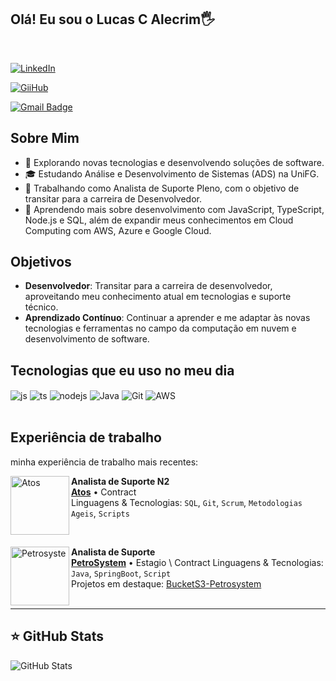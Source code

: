 ## Olá! Eu sou o Lucas C Alecrim🖐️
<br/>

[![LinkedIn](https://img.shields.io/badge/LinkedIn-0077B5?style=for-the-badge&logo=linkedin&logoColor=white)](https://www.linkedin.com/in/lucas-cardoso-alecrim)
<br/>

[![GiiHub](https://img.shields.io/badge/GitHub-100000?style=for-the-badge&logo=github&logoColor=white)](https://github.com/LucasCAlecrim)
<br/>

[![Gmail Badge](https://img.shields.io/badge/-seuemail@email.com-006bed?style=flat-square&logo=Gmail&logoColor=white&link=mailto:SEU-EMAIL)](lucascardosoalecrim99@gmail.com)

## Sobre Mim

- 🤔 Explorando novas tecnologias e desenvolvendo soluções de software.
- 🎓 Estudando Análise e Desenvolvimento de Sistemas (ADS) na UniFG.
- 💼 Trabalhando como Analista de Suporte Pleno, com o objetivo de transitar para a carreira de Desenvolvedor.
- 🌱 Aprendendo mais sobre desenvolvimento com JavaScript, TypeScript, Node.js e SQL, além de expandir meus conhecimentos em Cloud Computing com AWS, Azure e Google Cloud.

## Objetivos

- **Desenvolvedor**: Transitar para a carreira de desenvolvedor, aproveitando meu conhecimento atual em tecnologias e suporte técnico.
- **Aprendizado Contínuo**: Continuar a aprender e me adaptar às novas tecnologias e ferramentas no campo da computação em nuvem e desenvolvimento de software.


## Tecnologias que eu uso no meu dia

<div style="display: inline_block">


  
  <img align="center" alt="js" src="https://img.shields.io/badge/JavaScript-F7DF1E?style=for-the-badge&logo=javascript&logoColor=black" />
  <img align="center" alt="ts" src="https://img.shields.io/badge/TypeScript-007ACC?style=for-the-badge&logo=typescript&logoColor=white" />
  <img align="center" alt="nodejs" src="https://img.shields.io/badge/Node.js-43853D?style=for-the-badge&logo=node.js&logoColor=white" />
  <img align="center" alt="Java" src="https://img.shields.io/badge/Java-ED8B00?style=for-the-badge&logo=java&logoColor=white" />
  <img align="center" alt="Git" src="https://img.shields.io/badge/Git-E34F26?style=for-the-badge&logo=git&logoColor=white" />
  <img align="center" alt="AWS" src="https://img.shields.io/badge/Amazon_AWS-232F3E?style=for-the-badge&logo=amazon-aws&logoColor=white" />


</div><br/>

## Experiência de trabalho

minha experiência de trabalho mais recentes:

[<img align="left" height="94px" width="94px" alt="Atos" src="https://pbs.twimg.com/profile_images/1455940232952561664/7zuhiAMn_400x400.jpg"/>](https://atos.net/pt-br/brasil-atos)

**Analista de Suporte N2** \
[**Atos**](https://atos.net/pt-br/brasil-atos) • Contract \
Linguagens & Tecnologias: `SQL`, `Git`, `Scrum`, `Metodologias Ageis`, `Scripts`

<br/>

[<img align="left" height="94px" width="94px" alt="Petrosyste" src="https://encrypted-tbn0.gstatic.com/images?q=tbn:ANd9GcS8lYUs0Rzkra7sVxXrrdmFsK2vWk02Xl2R7RmQwuhr_X67vg6r0ywJT23AVhur38-Asfw&usqp=CAU"/>](https://petrosystem.com.br)

**Analista de Suporte** \
[**PetroSystem**](https://petrosystem.com.br) • Estagio \ Contract
Linguagens & Tecnologias: `Java`, `SpringBoot`, `Script`\
Projetos em destaque: [BucketS3-Petrosystem](https://github.com/LucasCAlecrim/buckets3-petrosystem)
<br/>
<br/>

----------------------------------------------------------------
## ⭐ GitHub Stats
![GitHub Stats](https://github-readme-stats.vercel.app/api?username=LucasCAlecrim&show_icons=true)

